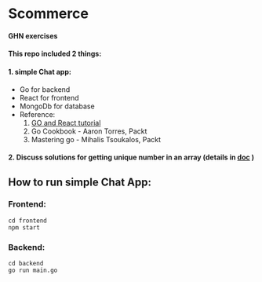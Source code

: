 # Scommerce
#### GHN exercises

#### This repo included 2 things:  
#### 1. simple Chat app:  
* Go for backend  
* React for frontend  
* MongoDb for database  
* Reference:  
	1. [ GO and React tutorial ](https://tutorialedge.net/projects/chat-system-in-go-and-react/)  
	2. Go Cookbook - Aaron Torres, Packt  
	3. Mastering go - Mihalis Tsoukalos, Packt  

#### 2. Discuss solutions for getting unique number in an array (details in [doc](./Solutions.md) )  

## How to run simple Chat App: 
### Frontend:
`cd frontend`   
`npm start`

### Backend:
`cd backend`  
`go run main.go`
